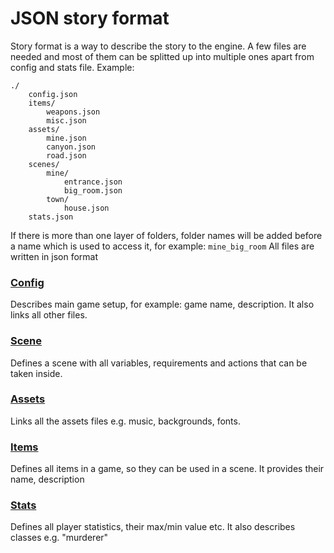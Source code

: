 # JSON story format
Story format is a way to describe the story to the engine.
A few files are needed and most of them can be splitted up into multiple ones apart from config and stats file.
Example:
```
./
    config.json
    items/
        weapons.json
        misc.json
    assets/
        mine.json
        canyon.json
        road.json
    scenes/
        mine/
            entrance.json
            big_room.json
        town/
            house.json
    stats.json
```
If there is more than one layer of folders, folder names will be added before a name which is used to access it, for example: `mine_big_room`
All files are written in json format

### [Config](./config.md)
Describes main game setup, for example: game name, description. It also links all other files.

### [Scene](./scene.md)
Defines a scene with all variables, requirements and actions that can be taken inside.

### [Assets](./assets.md)
Links all the assets files e.g. music, backgrounds, fonts.

### [Items](./items.md)
Defines all items in a game, so they can be used in a scene. It provides their name, description

### [Stats](./stats.md)
Defines all player statistics, their max/min value etc. It also describes classes e.g. "murderer"